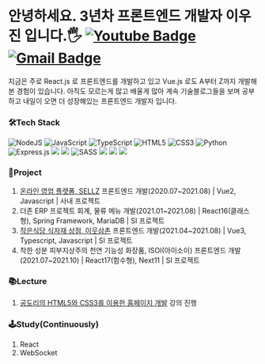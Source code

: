 안녕하세요. 3년차 프론트엔드 개발자 이우진 입니다.🖐
[![Youtube Badge](https://img.shields.io/badge/Youtube-ff0000?style=flat-square&logo=youtube&link=https://www.youtube.com/channel/UCUiLDqX0HPE0AUeieMEb2-g)](https://www.youtube.com/channel/UCUiLDqX0HPE0AUeieMEb2-g) [![Gmail Badge](https://img.shields.io/badge/Gmail-d14836?style=flat-square&logo=Gmail&logoColor=white&link=mailto:pappagallos@kakao.com)](mailto:pappagallos@kakao.com)
===========================================
지금은 주로 React.js 로 프론트엔드를 개발하고 있고 Vue.js 로도 A부터 Z까지 개발해본 경험이 있습니다.
아직도 모르는게 많고 배울게 많아 계속 기술블로그들을 보며 공부하고 내일이 오면 더 성장해있는 프론트엔드 개발자 입니다.

### 🛠Tech Stack
<img alt="NodeJS" src="https://img.shields.io/badge/node.js-%2343853D.svg?style=for-the-badge&logo=node-dot-js&logoColor=white"/> <img alt="JavaScript" src="https://img.shields.io/badge/javascript-%23323330.svg?style=for-the-badge&logo=javascript&logoColor=%23F7DF1E"/> <img alt="TypeScript" src="https://img.shields.io/badge/typescript-%23007ACC.svg?style=for-the-badge&logo=typescript&logoColor=white"/> <img alt="HTML5" src="https://img.shields.io/badge/html5-%23E34F26.svg?style=for-the-badge&logo=html5&logoColor=white"/> <img alt="CSS3" src="https://img.shields.io/badge/css3-%231572B6.svg?style=for-the-badge&logo=css3&logoColor=white"/> <img alt="Python" src="https://img.shields.io/badge/python-%2314354C.svg?style=for-the-badge&logo=python&logoColor=white"/> <img alt="Express.js" src="https://img.shields.io/badge/express.js-%23404d59.svg?style=for-the-badge&logo=express&logoColor=%2361DAFB"/> <img src="https://img.shields.io/badge/vue.js-4FC08D?style=for-the-badge&logo=Vue.js&logoColor=black"> <img src="https://img.shields.io/badge/React-61DAFB?style=for-the-badge&logo=React&logoColor=black"> <img alt="SASS" src="https://img.shields.io/badge/SASS-hotpink.svg?style=for-the-badge&logo=SASS&logoColor=white"/> <img src="https://img.shields.io/badge/oracle-F80000?style=for-the-badge&logo=oracle&logoColor=white"> <img src="https://img.shields.io/badge/mysql-4479A1?style=for-the-badge&logo=mysql&logoColor=white"> <img src="https://img.shields.io/badge/bootstrap-7952B3?style=for-the-badge&logo=bootstrap&logoColor=white">

### 🚩Project
1. [온라인 영업 플랫폼, SELLZ](https://sellz.co.kr) 프론트엔드 개발(2020.07~2021.08) | Vue2, Javascript | 사내 프로젝트
2. 더존 ERP 프로젝트 회계, 물류 메뉴 개발(2021.01~2021.08) | React16(클래스형), Spring Framework, MariaDB | SI 프로젝트
3. [작은식당 식자재 상점, 이웃삼촌](https://m.gooduncles.com) 프론트엔드 개발(2021.04~2021.08) | Vue3, Typescript, Javascript | SI 프로젝트
4. 착한 성분 피부지상주의 천연 기능성 화장품, ISOI(아이소이) 프론트엔드 개발(2021.07~2021.10) | React17(함수형), Next11 | SI 프로젝트

### 📚Lecture
1. [공도리의 HTML5와 CSS3를 이용한 홈페이지 개발](https://www.inflearn.com/course/html5) 강의 진행 

### 🕹Study(Continuously)
1. React
2. WebSocket
